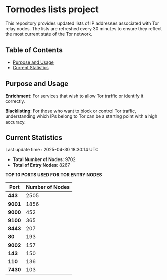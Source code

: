 # Tornodes lists project

This repository provides updated lists of IP addresses associated with Tor relay nodes. The lists are refreshed every 30 minutes to ensure they reflect the most current state of the Tor network.

## Table of Contents

- [Purpose and Usage](#purpose-and-usage)
- [Current Statistics](#current-statistics)


## Purpose and Usage

**Enrichment**: For services that wish to allow Tor traffic or identify it correctly.

**Blacklisting**: For those who want to block or control Tor traffic, understanding which IPs belong to Tor can be a starting point with a high accuracy.

## Current Statistics

Last update time : 2025-04-30 18:30:14 UTC

- **Total Number of Nodes**: 9702
- **Total of Entry Nodes**: 8267

**TOP 10 PORTS USED FOR TOR ENTRY NODES**

| **Port** | **Number of Nodes** |
|------|-----------------|
| **443**   | 2505  |
| **9001**   | 1856  |
| **9000**   | 452  |
| **9100**   | 365  |
| **8443**   | 207  |
| **80**   | 193  |
| **9002**   | 157  |
| **143**   | 150  |
| **110**   | 136  |
| **7430**   | 103  |

